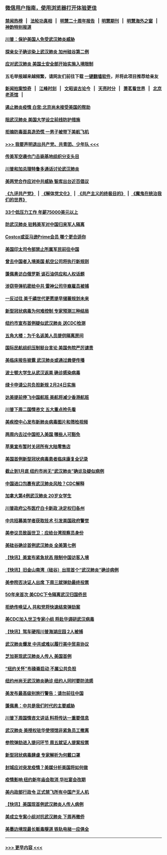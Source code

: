### [微信用户指南，使用浏览器打开体验更佳](https://github.com/gfw-breaker/banned-news1/blob/master/indexes/wechat-guide.md?t=0)
#### [禁闻热榜](热点新闻.md?t=0)  &nbsp;&nbsp;|&nbsp;&nbsp; [法轮功真相](https://github.com/gfw-breaker/truth/blob/master/README.md?t=0) &nbsp;&nbsp;|&nbsp;&nbsp; [明慧二十周年报告](https://github.com/gfw-breaker/mh-reports/blob/master/README.md?t=0) &nbsp;&nbsp;|&nbsp;&nbsp;[明慧期刊](https://github.com/gfw-breaker/mh-qikan) &nbsp;&nbsp;|&nbsp;&nbsp; [明慧海外之窗](https://github.com/gfw-breaker/mh-news/blob/master/README.md?t=0) &nbsp;&nbsp;|&nbsp;&nbsp; [神韵特别报道](https://github.com/gfw-breaker/mh-news/blob/master/shenyun.md?t=0)
#### [川普：保护美国人免受武汉肺炎威胁](../pages/nsc412/n11839718.md?t=02030933) 
#### [探亲女子确诊染上武汉肺炎 加州硅谷第二例](../pages/nsc412/n11839784.md?t=02030933) 
#### [应对武汉肺炎 美国土安全部开始实施入境限制](../pages/nsc412/n11839729.md?t=02030933) 
#### 五毛举报越来越频繁，请网友们前往下载 [一键翻墙软件](https://github.com/gfw-breaker/ssr-accounts)，并将此项目推荐给亲友
#### [新闻拍案惊奇](https://github.com/gfw-breaker/banned-news1/blob/master/pages/link4.md) &nbsp;&nbsp;|&nbsp;&nbsp; [江峰时刻](https://github.com/gfw-breaker/banned-news1/blob/master/pages/link4.md) &nbsp;&nbsp;|&nbsp;&nbsp; [文昭谈古论今](https://github.com/gfw-breaker/banned-news1/blob/master/pages/link4.md) &nbsp;&nbsp;|&nbsp;&nbsp; [天亮时分](https://github.com/gfw-breaker/banned-news1/blob/master/pages/link4.md) &nbsp;&nbsp;|&nbsp;&nbsp; [萧茗看世界](https://github.com/gfw-breaker/banned-news1/blob/master/pages/link4.md) &nbsp;&nbsp;|&nbsp;&nbsp; [北京老茶馆](https://github.com/gfw-breaker/banned-news1/blob/master/pages/link4.md) &nbsp;&nbsp;|&nbsp;&nbsp; 
#### [遏止肺炎疫情 白宫:北京尚未接受美国的帮助](../pages/nsc412/n11839660.md?t=02030933) 
#### [阻武汉肺炎 美国大学设立前线防护措施](../pages/nsc412/n11839479.md?t=02030933) 
#### [拒摘防毒面具造恐慌 一男子被带下美航飞机](../pages/nsc412/n11839455.md?t=02030933) 
#### [>>> 我要声明退出共产党、共青团、少年队 <<<](https://github.com/begood0513/goodnews/blob/master/quit/letter.md) 
#### [传美军空袭也门击毙基地组织分支头目](../pages/nsc412/n11839210.md?t=02030933) 
#### [川普和加总理特鲁多通话讨论武汉肺炎](../pages/nsc412/n11839128.md?t=02030933) 
#### [美两党合作应对中共威胁 智库出台近百倡议](../pages/nsc412/n11838437.md?t=02030933) 
#### [《九评共产党》](https://github.com/begood0513/9ping.md/blob/master/README.md) &nbsp;|&nbsp; [《解体党文化》](../../../../jtdwh.md/blob/master/README.md)  &nbsp;|&nbsp; [《共产主义的终极目的》](../../../../gczydzjmd.md/blob/master/README.md) &nbsp;|&nbsp; [《魔鬼在统治我们的世界》](../../../../mgztzwmdsj.md/blob/master/README.md) 
#### [33个低压力工作 年薪75000美元以上](../pages/nsc412/n11834441.md?t=02030933) 
#### [防武汉肺炎 驻韩美军对中国归来军人隔离](../pages/nsc412/n11838970.md?t=02030933) 
#### [Costco或亚马逊Prime会员 哪个更合适你](../pages/nsc412/n11834459.md?t=02030933) 
#### [美国印太司令部禁止所属军民前往中国](../pages/nsc412/n11838418.md?t=02030933) 
#### [曾去中国者入境美国 航空公司将执行新规则](../pages/nsc412/n11838375.md?t=02030933) 
#### [蓬佩奥访白俄罗斯 谈石油供应和人权话题](../pages/nsc412/n11838242.md?t=02030933) 
#### [涉窃导弹机密给中共 雷神公司华裔雇员被捕](../pages/nsc412/n11838129.md?t=02030933) 
#### [一反过往 美千禧世代更愿提早储蓄规划未来](../pages/nsc412/n11837601.md?t=02030933) 
#### [新型冠状病毒为何难控制 专家预测三种结局](../pages/nsc412/n11838002.md?t=02030933) 
#### [纽约市宣布首例疑似武汉肺炎 送CDC检测](../pages/nsc412/n11837852.md?t=02030933) 
#### [五角大楼：为千名返美人员提供隔离房间](../pages/nsc412/n11837831.md?t=02030933) 
#### [国际民航组织压制挺台言论 美国务院严厉谴责](../pages/nsc412/n11837791.md?t=02030933) 
#### [美临床报告披露 武汉肺炎或通过粪便传播](../pages/nsc412/n11837626.md?t=02030933) 
#### [波士顿大学生从武汉返美 确诊感染病毒](../pages/nsc412/n11837580.md?t=02030933) 
#### [绿卡申请公共负担新规 2月24日实施](../pages/nsc412/n11836634.md?t=02030933) 
#### [达美提前停飞中国航班 美航将减少香港航班](../pages/nsc412/n11837649.md?t=02030933) 
#### [川普下周二国情咨文 五大重点抢先看](../pages/nsc412/n11837512.md?t=02030933) 
#### [美疾控中心发布新肺炎病毒图片和筛检视频](../pages/nsc412/n11837491.md?t=02030933) 
#### [两周内去过中国拒入美国 哪些人可豁免](../pages/nsc412/n11837400.md?t=02030933) 
#### [苹果宣布暂时关闭所有大陆零售店](../pages/nsc412/n11837097.md?t=02030933) 
#### [美国首例新型冠状病毒患者临床康复全记录](../pages/nsc412/n11836513.md?t=02030933) 
#### [截止到1月底  纽约市尚无“武汉肺炎”确诊及疑似病例](../pages/nsc412/n11836657.md?t=02030933) 
#### [中国进口包裹有武汉肺炎风险？CDC解释](../pages/nsc412/n11836321.md?t=02030933) 
#### [加拿大第4例武汉肺炎 20岁女学生](../pages/nsc412/n11836537.md?t=02030933) 
#### [川普政府公布医疗白卡新政 决定权归各州](../pages/nsc412/n11836336.md?t=02030933) 
#### [中共招募美学者获取技术 引发美国政府警觉](../pages/nsc412/n11836277.md?t=02030933) 
#### [美参议员致函世卫：应给台湾观察员身份](../pages/nsc412/n11836183.md?t=02030933) 
#### [美硅谷确诊首例武汉肺炎 全美第七例](../pages/nsc412/n11836093.md?t=02030933) 
#### [【快讯】美宣布紧急状态 限制中国访客入境](../pages/nsc412/n11836030.md?t=02030933) 
#### [【快讯】旧金山南湾（硅谷）出现首个“武汉肺炎”确诊病例](../pages/nsc412/n11836084.md?t=02030933) 
#### [美参院否决证人出席 下周三就弹劾最终投票](../pages/nsc412/n11835900.md?t=02030933) 
#### [50年来首次 美CDC下令隔离武汉归国侨民](../pages/nsc412/n11835854.md?t=02030933) 
#### [拒绝传唤证人 共和党将快速结束弹劾案](../pages/nsc412/n11835573.md?t=02030933) 
#### [美CDC加入世卫专家小组 将赴华调研武汉病毒](../pages/nsc412/n11835584.md?t=02030933) 
#### [【快讯】驾车硬闯川普海湖庄园 2人被捕](../pages/nsc412/n11835785.md?t=02030933) 
#### [武汉肺炎爆发 中共或难以履行美中贸易协议](../pages/nsc412/n11834752.md?t=02030933) 
#### [芝加哥现武汉肺炎人传人 美国首例](../pages/nsc412/n11834730.md?t=02030933) 
#### [“纽约关怀”布碌崙启动  不属公共负担](../pages/nsc412/n11834269.md?t=02030933) 
#### [纽约州尚无武汉肺炎确诊  纽约人同时要防流感](../pages/nsc412/n11834247.md?t=02030933) 
#### [美发布最高级别旅行警告：请勿前往中国](../pages/nsc412/n11834038.md?t=02030933) 
#### [蓬佩奥：中共是我们时代的主要威胁](../pages/nsc412/n11833434.md?t=02030933) 
#### [川普下周国情咨文讲话 料将传达一重要信息](../pages/nsc412/n11833714.md?t=02030933) 
#### [武汉肺炎 美授权驻华使领馆非紧急员工撤离](../pages/nsc412/n11833604.md?t=02030933) 
#### [参院弹劾进入提问环节 周五就证人提案投票](../pages/nsc412/n11833522.md?t=02030933) 
#### [新型冠状病毒肆虐 专家解析为何戴口罩](../pages/nsc412/n11833332.md?t=02030933) 
#### [封城应对突发疫情？美媒分析美国将如何做](../pages/nsc412/n11831560.md?t=02030933) 
#### [疫情影响 纽约新年庙会取消 华社宴会改期](../pages/nsc412/n11831457.md?t=02030933) 
#### [美内政部行政令 正式禁飞所有中国产无人机](../pages/nsc412/n11833169.md?t=02030933) 
#### [【快讯】美国现首例武汉肺炎人传人病例](../pages/nsc412/n11833284.md?t=02030933) 
#### [美成立专案小组对抗武汉肺炎 下周再撤侨](../pages/nsc412/n11832839.md?t=02030933) 
#### [美墨边境现最长贩毒隧道 铁轨电梯一应俱全](../pages/nsc412/n11832928.md?t=02030933) 

----
#### [ >>> 更早内容 <<< ](../indexes/nsc412-earlier.md)
